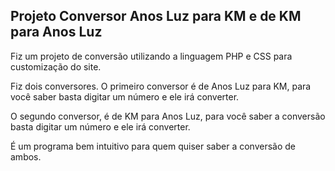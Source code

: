 ## Projeto Conversor Anos Luz para KM e de KM para Anos Luz  ##

Fiz um projeto de conversão utilizando a linguagem PHP e CSS para customização do site.

Fiz dois conversores. O primeiro conversor é de Anos Luz para KM, para você saber basta digitar um número e ele irá converter.

O segundo conversor, é de KM para Anos Luz, para você saber a conversão basta digitar um número e ele irá converter.

É um programa bem intuitivo para quem quiser saber a conversão de ambos.
